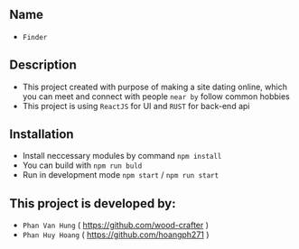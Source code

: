 ## Name
  + `Finder`
## Description
  + This project created with purpose of making a site dating online, which you can meet and connect with people `near by` follow common hobbies
  + This project is using `ReactJS` for UI and `RUST` for back-end api
## Installation
  + Install neccessary modules by command `npm install`
  + You can build with `npm run buld`
  + Run in development mode `npm start` / `npm run start`
## This project is developed by:
  + `Phan Van Hung` ( https://github.com/wood-crafter )
  + `Phan Huy Hoang` ( https://github.com/hoangph271 )
